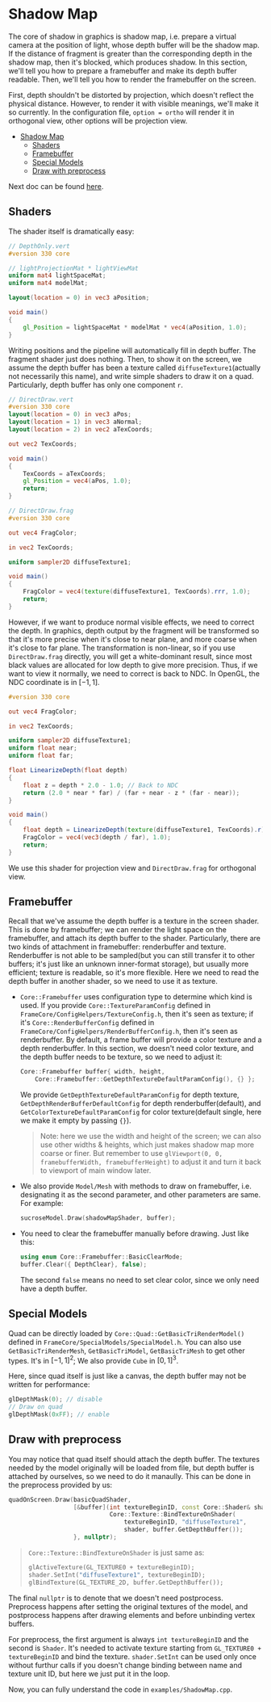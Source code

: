# Shadow Map

The core of shadow in graphics is shadow map, i.e. prepare a virtual camera at the position of light, whose depth buffer will be the shadow map. If the distance of fragment is greater than the corresponding depth in the shadow map, then it's blocked, which produces shadow. In this section, we'll tell you how to prepare a framebuffer and make its depth buffer readable. Then, we'll tell you how to render the framebuffer on the screen.

First, depth shouldn't be distorted by projection, which doesn't reflect the physical distance. However, to render it with visible meanings, we'll make it so currently. In the configuration file, `option = ortho` will render it in orthogonal view, other options will be projection view.

- [Shadow Map](#shadow-map)
  * [Shaders](#shaders)
  * [Framebuffer](#framebuffer)
  * [Special Models](#special-models)
  * [Draw with preprocess](#draw-with-preprocess)

Next doc can be found [here](BasicFilters.md).

## Shaders

The shader itself is dramatically easy:

```glsl
// DepthOnly.vert
#version 330 core

// lightProjectionMat * lightViewMat
uniform mat4 lightSpaceMat;
uniform mat4 modelMat;

layout(location = 0) in vec3 aPosition;

void main()
{
    gl_Position = lightSpaceMat * modelMat * vec4(aPosition, 1.0);    
}
```

Writing positions and the pipeline will automatically fill in depth buffer. The fragment shader just does nothing. Then, to show it on the screen, we assume the depth buffer has been a texture called `diffuseTexture1`(actually not necessarily this name), and write simple shaders to draw it on a quad. Particularly, depth buffer has only one component `r`.

```glsl
// DirectDraw.vert
#version 330 core
layout(location = 0) in vec3 aPos;
layout(location = 1) in vec3 aNormal;
layout(location = 2) in vec2 aTexCoords;

out vec2 TexCoords;

void main()
{
    TexCoords = aTexCoords;
    gl_Position = vec4(aPos, 1.0);
    return;
}

// DirectDraw.frag
#version 330 core

out vec4 FragColor;

in vec2 TexCoords;

uniform sampler2D diffuseTexture1;

void main()
{
    FragColor = vec4(texture(diffuseTexture1, TexCoords).rrr, 1.0);    
    return;
}
```

However, if we want to produce normal visible effects, we need to correct the depth. In graphics, depth output by the fragment will be transformed so that it's more precise when it's close to near plane, and more coarse when it's close to far plane. The transformation is non-linear, so if you use `DirectDraw.frag` directly, you will get a white-dominant result, since most black values are allocated for low depth to give more precision. Thus, if we want to view it normally, we need to correct is back to NDC. In OpenGL, the NDC coordinate is in $[-1,1]$.

```glsl
#version 330 core

out vec4 FragColor;

in vec2 TexCoords;

uniform sampler2D diffuseTexture1;
uniform float near;
uniform float far;

float LinearizeDepth(float depth)
{
    float z = depth * 2.0 - 1.0; // Back to NDC 
    return (2.0 * near * far) / (far + near - z * (far - near));
}

void main()
{
    float depth = LinearizeDepth(texture(diffuseTexture1, TexCoords).r);
    FragColor = vec4(vec3(depth / far), 1.0);    
    return;
}
```

We use this shader for projection view and `DirectDraw.frag` for orthogonal view.

## Framebuffer

Recall that we've assume the depth buffer is a texture in the screen shader. This is done by framebuffer; we can render the light space on the framebuffer, and attach its depth buffer to the shader. Particularly, there are two kinds of attachment in framebuffer: renderbuffer and texture. Renderbuffer is not able to be sampled(but you can still transfer it to other buffers; it's just like an unknown inner-format storage), but usually more efficient; texture is readable, so it's more flexible. Here we need to read the depth buffer in another shader, so we need to use it as texture.

+ `Core::Framebuffer` uses configuration type to determine which kind is used. If you provide `Core::TextureParamConfig` defined in `FrameCore/ConfigHelpers/TextureConfig.h`, then it's seen as texture; if it's `Core::RenderBufferConfig` defined in `FrameCore/ConfigHelpers/RenderBufferConfig.h`, then it's seen as renderbuffer. By default, a frame buffer will provide a color texture and a depth renderbuffer. In this section, we doesn't need color texture, and the depth buffer needs to be texture, so we need to adjust it:

  ```c++
  Core::Framebuffer buffer{ width, height, 
      Core::Framebuffer::GetDepthTextureDefaultParamConfig(), {} };
  ```

  We provide `GetDepthTextureDefaultParamConfig` for depth texture, `GetDepthRenderBufferDefaultConfig` for depth renderbuffer(default), and `GetColorTextureDefaultParamConfig` for color texture(default single, here we make it empty by passing `{}`).

  > Note: here we use the width and height of the screen; we can also use other widths & heights, which just makes shadow map more coarse or finer. But remember to use `glViewport(0, 0, framebufferWidth, framebufferHeight)` to adjust it and turn it back to viewport of main window later.

+ We also provide `Model/Mesh` with methods to draw on framebuffer, i.e. designating it as the second parameter, and other parameters are same. For example:

  ```c++
  sucroseModel.Draw(shadowMapShader, buffer);
  ```

+ You need to clear the framebuffer manually before drawing. Just like this:

  ```c++
  using enum Core::Framebuffer::BasicClearMode;
  buffer.Clear({ DepthClear}, false);
  ```
  
  The second `false` means no need to set clear color, since we only need have a depth buffer.

## Special Models

Quad can be directly loaded by `Core::Quad::GetBasicTriRenderModel()` defined in `FrameCore/SpecialModels/SpecialModel.h`. You can also use `GetBasicTriRenderMesh`, `GetBasicTriModel`, `GetBasicTriMesh` to get other types. It's in $[-1,1]^2$; We also provide `Cube` in $[0,1]^3$.

Here, since quad itself is just like a canvas, the depth buffer may not be written for performance:

```c++
glDepthMask(0); // disable
// Draw on quad
glDepthMask(0xFF); // enable
```

## Draw with preprocess

You may notice that quad itself should attach the depth buffer. The textures needed by the model originally will be loaded from file, but depth buffer is attached by ourselves, so we need to do it manaully. This can be done in the preprocess provided by us:

```c++
quadOnScreen.Draw(basicQuadShader, 
                  [&buffer](int textureBeginID, const Core::Shader& shader) {
                      		Core::Texture::BindTextureOnShader(
                                textureBeginID, "diffuseTexture1",
                                shader, buffer.GetDepthBuffer());
                  }, nullptr);
```

> `Core::Texture::BindTextureOnShader` is just same as:
>
> ```c++
> glActiveTexture(GL_TEXTURE0 + textureBeginID);
> shader.SetInt("diffuseTexture1", textureBeginID);
> glBindTexture(GL_TEXTURE_2D, buffer.GetDepthBuffer());
> ```

The final `nullptr` is to denote that we doesn't need postprocess. Preprocess happens after setting the original textures of the model, and postprocess happens after drawing elements and before unbinding vertex buffers.

For preprocess, the first argument is always `int textureBeginID` and the second is `Shader`. It's needed to activate texture starting from `GL_TEXTURE0 + textureBeginID` and bind the texture. `shader.SetInt` can be used only once without furthur calls if you doesn't change binding between name and texture unit ID, but here we just put it in the loop.

Now, you can fully understand the code in `examples/ShadowMap.cpp`.